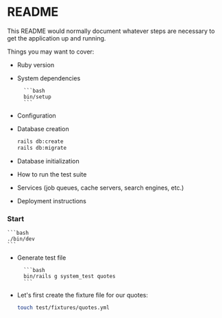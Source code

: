 # README

This README would normally document whatever steps are necessary to get the
application up and running.

Things you may want to cover:

* Ruby version

* System dependencies
        
        ```bash
        bin/setup
        ```

* Configuration

* Database creation
    
    ```bash
    rails db:create
    rails db:migrate
    ```

* Database initialization

* How to run the test suite


* Services (job queues, cache servers, search engines, etc.)

* Deployment instructions

### Start
    
    ```bash
    ./bin/dev
    ```
* Generate test file
    
        ```bash
        bin/rails g system_test quotes
        ```
* Let's first create the fixture file for our quotes:
    ```bash
    touch test/fixtures/quotes.yml
    ```
